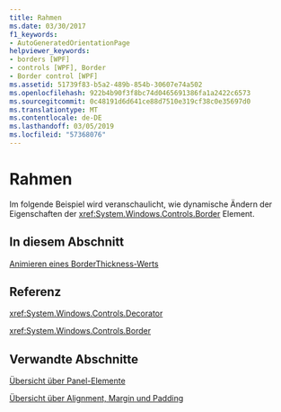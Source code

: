 ```yaml
---
title: Rahmen
ms.date: 03/30/2017
f1_keywords:
- AutoGeneratedOrientationPage
helpviewer_keywords:
- borders [WPF]
- controls [WPF], Border
- Border control [WPF]
ms.assetid: 51739f83-b5a2-489b-854b-30607e74a502
ms.openlocfilehash: 922b4b90f3f8bc74d0465691386fa1a2422c6573
ms.sourcegitcommit: 0c48191d6d641ce88d7510e319cf38c0e35697d0
ms.translationtype: MT
ms.contentlocale: de-DE
ms.lasthandoff: 03/05/2019
ms.locfileid: "57368076"
---
```

# <a name="border"></a>Rahmen
Im folgende Beispiel wird veranschaulicht, wie dynamische Ändern der Eigenschaften der <xref:System.Windows.Controls.Border> Element.  
  
## <a name="in-this-section"></a>In diesem Abschnitt  
 [Animieren eines BorderThickness-Werts](how-to-animate-a-borderthickness-value.md)  
  
## <a name="reference"></a>Referenz  
 <xref:System.Windows.Controls.Decorator>  
  
 <xref:System.Windows.Controls.Border>  
  
## <a name="related-sections"></a>Verwandte Abschnitte  
 [Übersicht über Panel-Elemente](panels-overview.md)  
  
 [Übersicht über Alignment, Margin und Padding](../advanced/alignment-margins-and-padding-overview.md)
